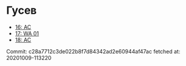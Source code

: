# Гусев
- [16: AC](16.md)
- [17: WA 01](17.md)
- [18: AC](18.md)

Commit: c28a7712c3de022b8f7d84342ad2e60944af47ac
 fetched at: 20201009-113220
